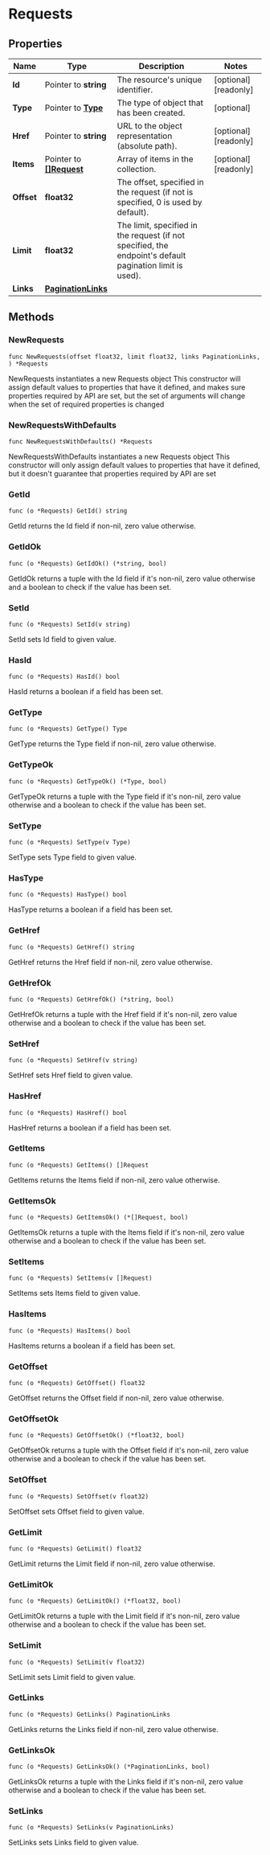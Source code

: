 # Requests

## Properties

|Name | Type | Description | Notes|
|------------ | ------------- | ------------- | -------------|
|**Id** | Pointer to **string** | The resource&#39;s unique identifier. | [optional] [readonly] |
|**Type** | Pointer to [**Type**](Type.md) | The type of object that has been created. | [optional] |
|**Href** | Pointer to **string** | URL to the object representation (absolute path). | [optional] [readonly] |
|**Items** | Pointer to [**[]Request**](Request.md) | Array of items in the collection. | [optional] [readonly] |
|**Offset** | **float32** | The offset, specified in the request (if not is specified, 0 is used by default). | |
|**Limit** | **float32** | The limit, specified in the request (if not specified, the endpoint&#39;s default pagination limit is used). | |
|**Links** | [**PaginationLinks**](PaginationLinks.md) |  | |

## Methods

### NewRequests

`func NewRequests(offset float32, limit float32, links PaginationLinks, ) *Requests`

NewRequests instantiates a new Requests object
This constructor will assign default values to properties that have it defined,
and makes sure properties required by API are set, but the set of arguments
will change when the set of required properties is changed

### NewRequestsWithDefaults

`func NewRequestsWithDefaults() *Requests`

NewRequestsWithDefaults instantiates a new Requests object
This constructor will only assign default values to properties that have it defined,
but it doesn't guarantee that properties required by API are set

### GetId

`func (o *Requests) GetId() string`

GetId returns the Id field if non-nil, zero value otherwise.

### GetIdOk

`func (o *Requests) GetIdOk() (*string, bool)`

GetIdOk returns a tuple with the Id field if it's non-nil, zero value otherwise
and a boolean to check if the value has been set.

### SetId

`func (o *Requests) SetId(v string)`

SetId sets Id field to given value.

### HasId

`func (o *Requests) HasId() bool`

HasId returns a boolean if a field has been set.

### GetType

`func (o *Requests) GetType() Type`

GetType returns the Type field if non-nil, zero value otherwise.

### GetTypeOk

`func (o *Requests) GetTypeOk() (*Type, bool)`

GetTypeOk returns a tuple with the Type field if it's non-nil, zero value otherwise
and a boolean to check if the value has been set.

### SetType

`func (o *Requests) SetType(v Type)`

SetType sets Type field to given value.

### HasType

`func (o *Requests) HasType() bool`

HasType returns a boolean if a field has been set.

### GetHref

`func (o *Requests) GetHref() string`

GetHref returns the Href field if non-nil, zero value otherwise.

### GetHrefOk

`func (o *Requests) GetHrefOk() (*string, bool)`

GetHrefOk returns a tuple with the Href field if it's non-nil, zero value otherwise
and a boolean to check if the value has been set.

### SetHref

`func (o *Requests) SetHref(v string)`

SetHref sets Href field to given value.

### HasHref

`func (o *Requests) HasHref() bool`

HasHref returns a boolean if a field has been set.

### GetItems

`func (o *Requests) GetItems() []Request`

GetItems returns the Items field if non-nil, zero value otherwise.

### GetItemsOk

`func (o *Requests) GetItemsOk() (*[]Request, bool)`

GetItemsOk returns a tuple with the Items field if it's non-nil, zero value otherwise
and a boolean to check if the value has been set.

### SetItems

`func (o *Requests) SetItems(v []Request)`

SetItems sets Items field to given value.

### HasItems

`func (o *Requests) HasItems() bool`

HasItems returns a boolean if a field has been set.

### GetOffset

`func (o *Requests) GetOffset() float32`

GetOffset returns the Offset field if non-nil, zero value otherwise.

### GetOffsetOk

`func (o *Requests) GetOffsetOk() (*float32, bool)`

GetOffsetOk returns a tuple with the Offset field if it's non-nil, zero value otherwise
and a boolean to check if the value has been set.

### SetOffset

`func (o *Requests) SetOffset(v float32)`

SetOffset sets Offset field to given value.


### GetLimit

`func (o *Requests) GetLimit() float32`

GetLimit returns the Limit field if non-nil, zero value otherwise.

### GetLimitOk

`func (o *Requests) GetLimitOk() (*float32, bool)`

GetLimitOk returns a tuple with the Limit field if it's non-nil, zero value otherwise
and a boolean to check if the value has been set.

### SetLimit

`func (o *Requests) SetLimit(v float32)`

SetLimit sets Limit field to given value.


### GetLinks

`func (o *Requests) GetLinks() PaginationLinks`

GetLinks returns the Links field if non-nil, zero value otherwise.

### GetLinksOk

`func (o *Requests) GetLinksOk() (*PaginationLinks, bool)`

GetLinksOk returns a tuple with the Links field if it's non-nil, zero value otherwise
and a boolean to check if the value has been set.

### SetLinks

`func (o *Requests) SetLinks(v PaginationLinks)`

SetLinks sets Links field to given value.




